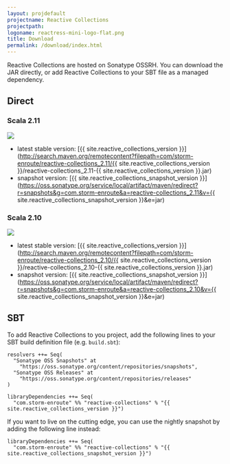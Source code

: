 ```yaml
---
layout: projdefault
projectname: Reactive Collections
projectpath: 
logoname: reactress-mini-logo-flat.png
title: Download
permalink: /download/index.html
---
```





Reactive Collections are hosted on Sonatype OSSRH.
You can download the JAR directly,
or add Reactive Collections to your SBT file as a managed dependency.


## Direct

### Scala 2.11

<a href='http://search.maven.org/remotecontent?filepath=com/storm-enroute/reactive-collections_2.11/{{ site.reactive_collections_version }}/reactive-collections_2.11-{{ site.reactive_collections_version }}.jar'>
  <img class="buildstatus" src='https://img.shields.io/maven-central/v/com.storm-enroute/reactive-collections_2.11.svg' onerror='this.style.display="none"' />
</a>

- latest stable version: [{{ site.reactive_collections_version }}](http://search.maven.org/remotecontent?filepath=com/storm-enroute/reactive-collections_2.11/{{ site.reactive_collections_version }}/reactive-collections_2.11-{{ site.reactive_collections_version }}.jar)
- snapshot version: [{{ site.reactive_collections_snapshot_version }}](https://oss.sonatype.org/service/local/artifact/maven/redirect?r=snapshots&g=com.storm-enroute&a=reactive-collections_2.11&v={{ site.reactive_collections_snapshot_version }}&e=jar)


### Scala 2.10

<a href='http://search.maven.org/remotecontent?filepath=com/storm-enroute/reactive-collections_2.10/{{ site.reactive_collections_version }}/reactive-collections_2.10-{{ site.reactive_collections_version }}.jar'>
  <img class="buildstatus" src='https://img.shields.io/maven-central/v/com.storm-enroute/reactive-collections_2.10.svg' onerror='this.style.display="none"' />
</a>

- latest stable version: [{{ site.reactive_collections_version }}](http://search.maven.org/remotecontent?filepath=com/storm-enroute/reactive-collections_2.10/{{ site.reactive_collections_version }}/reactive-collections_2.10-{{ site.reactive_collections_version }}.jar)
- snapshot version: [{{ site.reactive_collections_snapshot_version }}](https://oss.sonatype.org/service/local/artifact/maven/redirect?r=snapshots&g=com.storm-enroute&a=reactive-collections_2.10&v={{ site.reactive_collections_snapshot_version }}&e=jar)


## SBT

To add Reactive Collections to you project,
add the following lines to your SBT build definition file (e.g. `build.sbt`):

    resolvers ++= Seq(
      "Sonatype OSS Snapshots" at
        "https://oss.sonatype.org/content/repositories/snapshots",
      "Sonatype OSS Releases" at
        "https://oss.sonatype.org/content/repositories/releases"
    )

    libraryDependencies ++= Seq(
      "com.storm-enroute" %% "reactive-collections" % "{{ site.reactive_collections_version }}")

If you want to live on the cutting edge,
you can use the nightly snapshot by adding the following line instead:

    libraryDependencies ++= Seq(
      "com.storm-enroute" %% "reactive-collections" % "{{ site.reactive_collections_snapshot_version }}")





